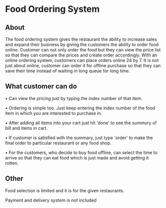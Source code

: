 # Food Ordering System
## About
The food ordering system gives the restaurant the ability to increase sales and expand their business by giving the customers the ability to order food online. Customer can not only order the food but they can view the price list so that they can compare the prices and create order accordingly. With an online ordering system, customers can place orders online 24 by 7. It is not just about online, customer can order it for offline purchase so that they can save their time instead of waiting in long queue for long time.

## What customer can do
•	Can view the pricing just by typing the index number of that item.

•	Ordering is simple too. Just keep entering the index number of the food item in which you are interested to purchase in.

•	After adding all items into your cart just hit 'done' to see the summury of bill and items in cart.

•	If customer is satisfied with the summary, just type 'order' to make the final order to particular restaurant or any food shop. 

•	For the customers, who decide to buy food offline, can select the time to arrive so that they can eat food which is just made and avoid getting it rotten.

## Other
Food selection is limited and it is for the given restaurants.

Payment and delivery system is not included

